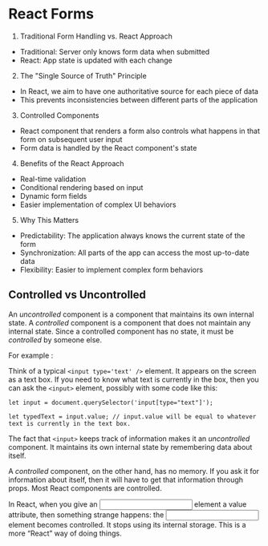 # React Forms
1. Traditional Form Handling vs. React Approach
- Traditional: Server only knows form data when submitted
- React: App state is updated with each change

2. The "Single Source of Truth" Principle
- In React, we aim to have one authoritative source for each piece of data
- This prevents inconsistencies between different parts of the application

3. Controlled Components
- React component that renders a form also controls what happens in that form on subsequent user input
- Form data is handled by the React component's state

4. Benefits of the React Approach
- Real-time validation
- Conditional rendering based on input
- Dynamic form fields
- Easier implementation of complex UI behaviors

5. Why This Matters
- Predictability: The application always knows the current state of the form
- Synchronization: All parts of the app can access the most up-to-date data
- Flexibility: Easier to implement complex form behaviors

## Controlled vs Uncontrolled 

An _uncontrolled_ component is a component that maintains its own internal state. A _controlled_ component is a component that does not maintain any internal state. 
Since a controlled component has no state, it must be _controlled_ by someone else.

For example : 

Think of a typical `<input type='text' />` element. It appears on the screen as a text box. 
If you need to know what text is currently in the box, then you can ask the `<input>` element, possibly with some code like this:

```
let input = document.querySelector('input[type="text"]');

let typedText = input.value; // input.value will be equal to whatever text is currently in the text box.
```

The fact that `<input>` keeps track of information makes it an _uncontrolled_ component. It maintains its own internal state by remembering data about itself.

A _controlled_ component, on the other hand, has no memory. If you ask it for information about itself, then it will have to get that information through props. 
Most React components are controlled.

In React, when you give an <input> element a value attribute, then something strange happens: the <input> element becomes controlled. 
It stops using its internal storage. 
This is a more “React” way of doing things.
